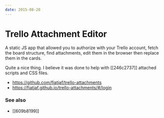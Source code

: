 ```yaml
---
date: 2015-08-20
---
```


# Trello Attachment Editor

A static JS app that allowed you to authorize with your Trello account, fetch the board structure, find attachments, edit them in the browser then replace them in the cards.

Quite a nice thing. I believe it was done to help with [[246c2737]] attached scripts and CSS files.

- <https://github.com/fiatjaf/trello-attachments>
- <https://fiatjaf.github.io/trello-attachments/#/login>

### See also

- [[609b8199]]
